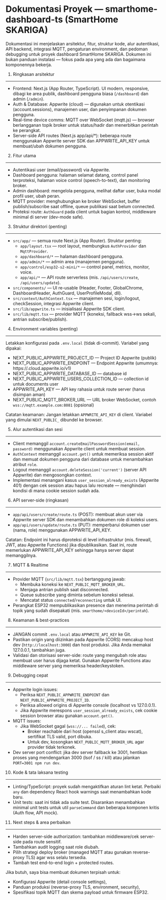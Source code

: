 # Dokumentasi Proyek — smarthome-dashboard-ts (SmartHome SKARIGA)

Dokumentasi ini menjelaskan arsitektur, fitur, struktur kode, alur autentikasi, API backend, integrasi MQTT, pengaturan environment, dan pedoman debugging untuk proyek dashboard SmartHome SKARIGA. Dokumen ini bukan panduan instalasi — fokus pada apa yang ada dan bagaimana komponennya bekerja.

1) Ringkasan arsitektur
------------------------
- Frontend: Next.js (App Router, TypeScript). UI modern, responsive, dibagi ke area publik, dashboard pengguna biasa (`/dashboard`) dan admin (`/admin`).
- Auth & Database: Appwrite (cloud) — digunakan untuk otentikasi (account.sessions), manajemen user, dan penyimpanan dokumen pengguna.
- Real-time device comms: MQTT over WebSocket (mqtt.js) — browser berlangganan topik broker untuk status/hadir dan menerbitkan perintah ke perangkat.
- Server-side API routes (Next.js app/api/*): beberapa route menggunakan Appwrite server SDK dan APPWRITE_API_KEY untuk membuat/ubah dokumen pengguna.

2) Fitur utama
----------------
- Autentikasi user (email/password) via Appwrite.
- Dashboard pengguna: halaman selamat datang, control panel terproteksi, halaman voice control (speech-to-text), dan monitoring broker.
- Admin dashboard: mengelola pengguna, melihat daftar user, buka modal profil user, ubah peran.
- MQTT provider: menghubungkan ke broker WebSocket, buffer publish/subscribe saat offline, queue publikasi saat belum connected.
- Proteksi route: `AuthGuard` pada client untuk bagian kontrol, middleware minimal di server (dev-mode safe).

3) Struktur direktori (penting)
--------------------------------
- `src/app/` — semua route Next.js (App Router). Struktur penting:
  - `app/layout.tsx` — root layout, membungkus `AuthProvider` dan `MqttProvider`.
  - `app/dashboard/*` — halaman dashboard pengguna.
  - `app/admin/*` — admin area (manajemen pengguna).
  - `app/control/esp32-s2-mini/*` — control panel, metrics, monitor, voice.
  - `app/api/*` — API route serverless (mis. `/api/users/create`, `/api/users/update`).
- `src/components/` — UI re-usable (Header, Footer, GlobalChrome, DashboardHeader, AuthGuard, UserProfileModal, dll).
- `src/context/AuthContext.tsx` — manajemen sesi, login/logout, checkSession, integrasi Appwrite client.
- `src/lib/appwrite.ts` — inisialisasi Appwrite SDK client.
- `src/lib/mqtt.tsx` — provider MQTT (koneksi, fallback wss→ws sekali, antrian subscribe/publish).

4) Environment variables (penting)
----------------------------------
Letakkan konfigurasi pada `.env.local` (tidak di-commit). Variabel yang dipakai:
- NEXT_PUBLIC_APPWRITE_PROJECT_ID — Project ID Appwrite (publik)
- NEXT_PUBLIC_APPWRITE_ENDPOINT — Endpoint Appwrite (umumnya: https://<region>.cloud.appwrite.io/v1)
- NEXT_PUBLIC_APPWRITE_DATABASE_ID — database id
- NEXT_PUBLIC_APPWRITE_USERS_COLLECTION_ID — collection id untuk documents user
- APPWRITE_API_KEY — API key rahasia untuk route server (harus disimpan aman)
- NEXT_PUBLIC_MQTT_BROKER_URL — URL broker WebSocket, contoh `wss://mqtt.example.com:8081` (opsional)

Catatan keamanan: Jangan letakkan `APPWRITE_API_KEY` di client. Variabel yang dimulai `NEXT_PUBLIC_` dibundel ke browser.

5) Alur autentikasi dan sesi
-----------------------------
- Client memanggil `account.createEmailPasswordSession(email, password)` menggunakan Appwrite client untuk membuat session.
- `AuthContext` memanggil `account.get()` untuk memeriksa session aktif dan memuat dokumen pengguna dari database untuk menambahkan atribut `role`.
- Logout memanggil `account.deleteSession('current')` (server API Appwrite) dan mengosongkan context.
- Implementasi menangani kasus `user_session_already_exists` (Appwrite 401) dengan cek session atau hapus lalu recreate — menghindari kondisi di mana cookie session sudah ada.

6) API server-side (ringkasan)
--------------------------------
- `app/api/users/create/route.ts` (POST): membuat akun user via Appwrite server SDK dan menambahkan dokumen role di koleksi users.
- `app/api/users/update/route.ts` (PUT): memperbarui dokumen user (nama, role) menggunakan APPWRITE_API_KEY.

Catatan: Endpoint ini harus diproteksi di level infrastruktur (mis. firewall, JWT, atau Appwrite Functions) jika dipublikasikan. Saat ini, route memerlukan APPWRITE_API_KEY sehingga hanya server dapat memanggilnya.

7) MQTT & Realtime
--------------------
- Provider MQTT (`src/lib/mqtt.tsx`) bertanggung jawab:
  - Membuka koneksi ke `NEXT_PUBLIC_MQTT_BROKER_URL`.
  - Menjaga antrian publish saat disconnected.
  - Queue subscribe yang diminta sebelum koneksi selesai.
  - Mencatat status `connected`/`reconnecting` untuk UI.
- Perangkat ESP32 mempublikasikan presence dan menerima perintah di topik yang sudah disepakati (mis. `smarthome/<deviceId>/perintah`).

8) Keamanan & best-practices
------------------------------
- JANGAN commit `.env.local` atau `APPWRITE_API_KEY` ke Git.
- Pastikan origin yang diizinkan pada Appwrite (CORS) mencakup host dev (`http://localhost:3000`) dan host produksi. Jika Anda memakai 127.0.0.1, tambahkan juga.
- Validasi dan otorisasi server-side: route yang mengubah role atau membuat user harus dijaga ketat. Gunakan Appwrite Functions atau middleware server yang memeriksa header/keystoken.

9) Debugging cepat
------------------
- Appwrite login issues:
  - Periksa `NEXT_PUBLIC_APPWRITE_ENDPOINT` dan `NEXT_PUBLIC_APPWRITE_PROJECT_ID`.
  - Periksa allowed origins di Appwrite console (localhost vs 127.0.0.1).
  - Jika Appwrite merespons `user_session_already_exists`, cek cookie session browser atau gunakan `account.get()`.
- MQTT issues:
  - Jika WebSocket gagal (`wss://... failed`), cek:
    - Broker reachable dari host (openssl s_client atau wscat), sertifikat TLS valid, port dibuka.
    - Untuk dev, kosongkan `NEXT_PUBLIC_MQTT_BROKER_URL` agar provider tidak terkonek.
- Dev server port conflict: jika dev server fallback ke 3001, hentikan proses yang mendengarkan 3000 (lsof / ss / kill) atau jalankan `PORT=3001 npm run dev`.

10) Kode & tata laksana testing
--------------------------------
- Linting/TypeScript: proyek sudah mengaktifkan aturan lint ketat. Perbaiki `any` dan dependency React hook warnings saat menambahkan kode baru.
- Unit tests: saat ini tidak ada suite test. Disarankan menambahkan minimal unit tests untuk util `parseCommand` dan beberapa komponen kritis (Auth flow, API mock).

11) Next steps & area perbaikan
--------------------------------
- Harden server-side authorization: tambahkan middleware/cek server-side pada route sensitif.
- Tambahkan audit logging saat role diubah.
- Pilih strategi deploy broker (managed MQTT atau gunakan reverse-proxy TLS) agar wss selalu tersedia.
- Tambah test end-to-end login + protected routes.

Jika butuh, saya bisa membuat dokumen terpisah untuk:
- Konfigurasi Appwrite (detail console settings),
- Panduan produksi (reverse-proxy TLS, environment, security),
- Spesifikasi topik MQTT dan skema payload untuk firmware ESP32.
